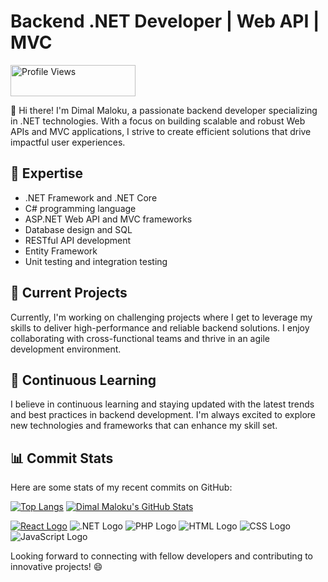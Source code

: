 # Backend .NET Developer | Web API | MVC

<img src="https://komarev.com/ghpvc/?username=DimalMaloku1&color=green" alt="Profile Views" width="200" height="50">

👋 Hi there! I'm Dimal Maloku, a passionate backend developer specializing in .NET technologies. With a focus on building scalable and robust Web APIs and MVC applications, I strive to create efficient solutions that drive impactful user experiences.

## 🚀 Expertise

- .NET Framework and .NET Core
- C# programming language
- ASP.NET Web API and MVC frameworks
- Database design and SQL
- RESTful API development
- Entity Framework
- Unit testing and integration testing

## 💼 Current Projects

Currently, I'm working on challenging projects where I get to leverage my skills to deliver high-performance and reliable backend solutions. I enjoy collaborating with cross-functional teams and thrive in an agile development environment.

## 🌱 Continuous Learning

I believe in continuous learning and staying updated with the latest trends and best practices in backend development. I'm always excited to explore new technologies and frameworks that can enhance my skill set.



## 📊 Commit Stats

Here are some stats of my recent commits on GitHub:


[![Top Langs](https://github-readme-stats.vercel.app/api/top-langs/?username=DimalMaloku1&layout=compact&theme=radical)](https://github.com/DimalMaloku1)
[![Dimal Maloku's GitHub Stats](https://github-readme-stats.vercel.app/api?username=DimalMaloku1&show_icons=true&theme=radical)](https://github.com/DimalMaloku1)










[![React Logo](https://upload.wikimedia.org/wikipedia/commons/thumb/a/a7/React-icon.svg/100px-React-icon.svg.png)](https://reactjs.org/)
![.NET Logo](https://upload.wikimedia.org/wikipedia/commons/thumb/e/ee/.NET_Core_Logo.svg/100px-.NET_Core_Logo.svg.png)
![PHP Logo](https://img.icons8.com/color/100/000000/php.png)
![HTML Logo](https://img.icons8.com/color/100/000000/html-5--v1.png)
![CSS Logo](https://img.icons8.com/color/100/000000/css3.png)
![JavaScript Logo](https://img.icons8.com/color/100/000000/javascript--v1.png)



Looking forward to connecting with fellow developers and contributing to innovative projects! 😄






